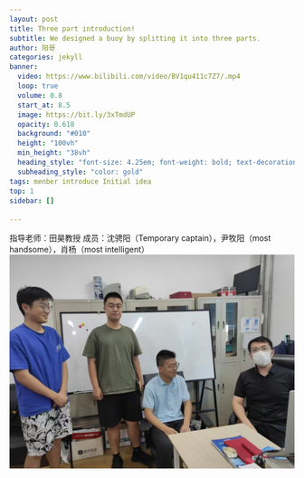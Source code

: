 ```yaml
---
layout: post
title: Three part introduction!
subtitle: We designed a buoy by splitting it into three parts.
author: 阳哥
categories: jekyll
banner:
  video: https://www.bilibili.com/video/BV1qu411c7Z7/.mp4
  loop: true
  volume: 0.8
  start_at: 8.5
  image: https://bit.ly/3xTmdUP
  opacity: 0.618
  background: "#010"
  height: "100vh"
  min_height: "38vh"
  heading_style: "font-size: 4.25em; font-weight: bold; text-decoration: underline"
  subheading_style: "color: gold"
tags: menber introduce Initial idea
top: 1
sidebar: []

---
```

指导老师：田昊教授
成员：沈骋阳（Temporary captain），尹牧阳（most handsome），肖杨（most intelligent）
![](https://github.com/Yang-wave/Yang-wave.github.io/blob/master/_posts/%E5%BE%AE%E4%BF%A1%E5%9B%BE%E7%89%87_20240914221955.jpg)

